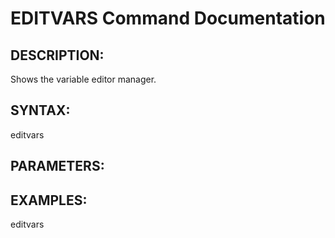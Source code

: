 # EDITVARS Command Documentation

## DESCRIPTION:
Shows the variable editor manager.

## SYNTAX:
editvars

## PARAMETERS:


## EXAMPLES:
editvars

